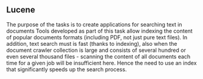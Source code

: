 ## Lucene

The purpose of the tasks is to create applications for searching text in documents Tools developed as part of this task allow indexing the content of popular documents formats (including PDF, not just pure text files). 
In addition, text search must is fast (thanks to indexing), also when the document crawler collection is large and 
consists of several hundred or even several thousand files - scanning  the content of all 
documents each time for a given job will be insufficient here. Hence the need to use 
an index that significantly speeds up the search process.
